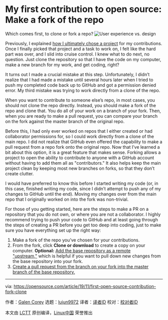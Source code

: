 [#]: collector: (lujun9972)
[#]: translator: ( )
[#]: reviewer: ( )
[#]: publisher: ( )
[#]: url: ( )
[#]: subject: (My first contribution to open source: Make a fork of the repo)
[#]: via: (https://opensource.com/article/19/11/first-open-source-contribution-fork-clone)
[#]: author: (Galen Corey https://opensource.com/users/galenemco)

My first contribution to open source: Make a fork of the repo
======
Which comes first, to clone or fork a repo?
![User experience vs. design][1]

Previously, I explained [how I ultimately chose a project][2] for my contributions. Once I finally picked that project and a task to work on, I felt like the hard part was over, and I slid into cruise control. I knew what to do next, no question. Just clone the repository so that I have the code on my computer, make a new branch for my work, and get coding, right?

It turns out I made a crucial mistake at this step. Unfortunately, I didn’t realize that I had made a mistake until several hours later when I tried to push my completed code back up to GitHub and got a permission denied error. My third mistake was trying to work directly from a clone of the repo.

When you want to contribute to someone else’s repo, in most cases, you should not clone the repo directly. Instead, you should make a fork of the repo and clone that. You do all of your work on a branch of your fork. Then, when you are ready to make a pull request, you can compare your branch on the fork against the master branch of the original repo.

Before this, I had only ever worked on repos that I either created or had collaborator permissions for, so I could work directly from a clone of the main repo. I did not realize that GitHub even offered the capability to make a pull request from a repo fork onto the original repo. Now that I’ve learned a bit about this option, it is a great feature that makes sense. Forking allows a project to open the ability to contribute to anyone with a GitHub account without having to add them all as "contributors." It also helps keep the main project clean by keeping most new branches on forks, so that they don’t create clutter.

I would have preferred to know this before I started writing my code (or, in this case, finished writing my code, since I didn’t attempt to push any of my changes to GitHub until the end). Moving my changes over from the main repo that I originally worked on into the fork was non-trivial.

For those of you getting started, here are the steps to make a PR on a repository that you do not own, or where you are not a collaborator. I highly recommend trying to push your code to GitHub and at least going through the steps of creating a PR before you get too deep into coding, just to make sure you have everything set up the right way:

  1. Make a fork of the repo you’ve chosen for your contributions.
  2. From the fork, click **Clone or download** to create a copy on your computer.
**Optional:** [Add the base repository as a remote "upstream,"][3] which is helpful if you want to pull down new changes from the base repository into your fork.
  3. [Create a pull request from the branch on your fork into the master branch of the base repository.][4]



--------------------------------------------------------------------------------

via: https://opensource.com/article/19/11/first-open-source-contribution-fork-clone

作者：[Galen Corey][a]
选题：[lujun9972][b]
译者：[译者ID](https://github.com/译者ID)
校对：[校对者ID](https://github.com/校对者ID)

本文由 [LCTT](https://github.com/LCTT/TranslateProject) 原创编译，[Linux中国](https://linux.cn/) 荣誉推出

[a]: https://opensource.com/users/galenemco
[b]: https://github.com/lujun9972
[1]: https://opensource.com/sites/default/files/styles/image-full-size/public/lead-images/LIFE_DesirePath.png?itok=N_zLVWlK (User experience vs. design)
[2]: https://opensource.com/article/19/10/first-open-source-contribution-mistake-two
[3]: https://help.github.com/en/articles/configuring-a-remote-for-a-fork
[4]: https://help.github.com/en/articles/creating-a-pull-request-from-a-fork
